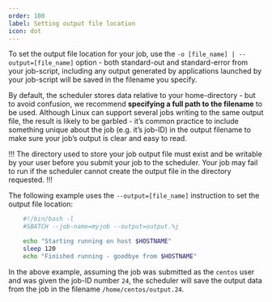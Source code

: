 ```yaml
---
order: 100
label: Setting output file location
icon: dot
---
```


To set the output file location for your job, use the `-o [file_name] | --output=[file_name]` option - both standard-out and standard-error from your job-script, including any output generated by applications launched by your job-script will be saved in the filename you specify.

By default, the scheduler stores data relative to your home-directory - but to avoid confusion, we recommend **specifying a full path to the filename** to be used. Although Linux can support several jobs writing to the same output file, the result is likely to be garbled - it’s common practice to include something unique about the job (e.g. it’s job-ID) in the output filename to make sure your job’s output is clear and easy to read.

!!!
The directory used to store your job output file must exist and be writable by your user before you submit your job to the scheduler. Your job may fail to run if the scheduler cannot create the output file in the directory requested.
!!!

The following example uses the `--output=[file_name]` instruction to set the output file location:

```bash
    #!/bin/bash -l
    #SBATCH --job-name=myjob --output=output.%j

    echo "Starting running on host $HOSTNAME"
    sleep 120
    echo "Finished running - goodbye from $HOSTNAME"
```

In the above example, assuming the job was submitted as the `centos` user and was given the job-ID number `24`, the scheduler will save the output data from the job in the filename `/home/centos/output.24`.
